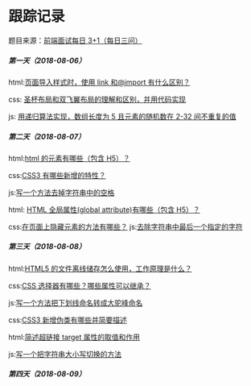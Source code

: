 # 跟踪记录

题目来源：[前端面试每日 3+1（每日三问）](https://github.com/haizlin/fe-interview)

##### 第一天（2018-08-06）

html:[页面导入样式时，使用 link 和@import 有什么区别？](https://github.com/zivenday/learning/issues/1)

css: [圣杯布局和双飞翼布局的理解和区别，并用代码实现](https://github.com/zivenday/learning/issues/2)

js: [用递归算法实现，数组长度为 5 且元素的随机数在 2-32 间不重复的值](https://github.com/zivenday/learning/issues/3)

##### 第二天（2018-08-07）

html:[html 的元素有哪些（包含 H5）？](https://github.com/zivenday/learning/issues/4)

css:[CSS3 有哪些新增的特性？](https://github.com/zivenday/learning/issues/5)

js:[写一个方法去掉字符串中的空格](https://github.com/zivenday/learning/issues/6)

html: [HTML 全局属性(global attribute)有哪些（包含 H5）？](https://github.com/zivenday/learning/issues/7)

css:[在页面上隐藏元素的方法有哪些？](https://github.com/zivenday/learning/issues/8)
js:[去除字符串中最后一个指定的字符](https://github.com/zivenday/learning/issues/9)

##### 第三天（2018-08-08）

html:[HTML5 的文件离线储存怎么使用，工作原理是什么？](https://github.com/zivenday/learning/issues/10)

css:[CSS 选择器有哪些？哪些属性可以继承？](https://github.com/zivenday/learning/issues/11)

js:[写一个方法把下划线命名转成大驼峰命名](https://github.com/zivenday/learning/issues/14)

css:[CSS3 新增伪类有哪些并简要描述](https://github.com/zivenday/learning/issues/13)

html:[简述超链接 target 属性的取值和作用](https://github.com/zivenday/learning/issues/12)

js:[写一个把字符串大小写切换的方法](https://github.com/zivenday/learning/issues/15)

##### 第四天（2018-08-09）
